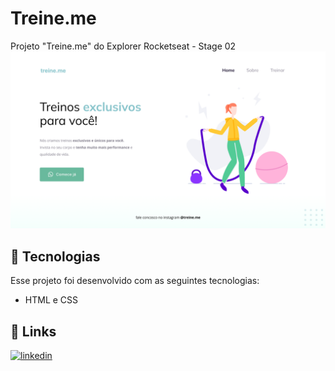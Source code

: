 # Treine.me

Projeto "Treine.me" do Explorer Rocketseat - Stage 02 
![Preview](./images/preview.png)

## :rocket: Tecnologias

Esse projeto foi desenvolvido com as seguintes tecnologias:

- HTML e CSS

## :link: Links
[![linkedin](https://img.shields.io/badge/linkedin-0A66C2?style=for-the-badge&logo=linkedin&logoColor=white)](https://www.linkedin.com/in/brunobrsl/)